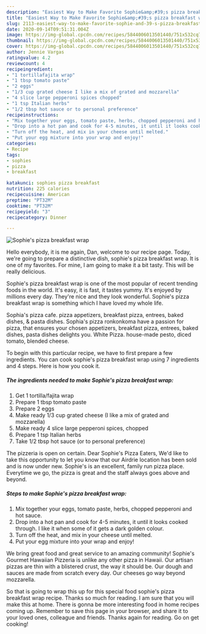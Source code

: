 ```yaml
---
description: "Easiest Way to Make Favorite Sophie&amp;#39;s pizza breakfast wrap"
title: "Easiest Way to Make Favorite Sophie&amp;#39;s pizza breakfast wrap"
slug: 2113-easiest-way-to-make-favorite-sophie-and-39-s-pizza-breakfast-wrap
date: 2020-09-14T09:51:31.004Z
image: https://img-global.cpcdn.com/recipes/5844006013501440/751x532cq70/sophies-pizza-breakfast-wrap-recipe-main-photo.jpg
thumbnail: https://img-global.cpcdn.com/recipes/5844006013501440/751x532cq70/sophies-pizza-breakfast-wrap-recipe-main-photo.jpg
cover: https://img-global.cpcdn.com/recipes/5844006013501440/751x532cq70/sophies-pizza-breakfast-wrap-recipe-main-photo.jpg
author: Jennie Vargas
ratingvalue: 4.2
reviewcount: 4
recipeingredient:
- "1 tortillafajita wrap"
- "1 tbsp tomato paste"
- "2 eggs"
- "1/3 cup grated cheese I like a mix of grated and mozzarella"
- "4 slice large pepperoni spices chopped"
- "1 tsp Italian herbs"
- "1/2 tbsp hot sauce or to personal preference"
recipeinstructions:
- "Mix together your eggs, tomato paste, herbs, chopped pepperoni and hot sauce."
- "Drop into a hot pan and cook for 4-5 minutes, it until it looks cooked through. I like it when some of it gets a dark golden colour."
- "Turn off the heat, and mix in your cheese until melted."
- "Put your egg mixture into your wrap and enjoy!"
categories:
- Recipe
tags:
- sophies
- pizza
- breakfast

katakunci: sophies pizza breakfast 
nutrition: 225 calories
recipecuisine: American
preptime: "PT32M"
cooktime: "PT32M"
recipeyield: "3"
recipecategory: Dinner

---
```



![Sophie&#39;s pizza breakfast wrap](https://img-global.cpcdn.com/recipes/5844006013501440/751x532cq70/sophies-pizza-breakfast-wrap-recipe-main-photo.jpg)

Hello everybody, it is me again, Dan, welcome to our recipe page. Today, we're going to prepare a distinctive dish, sophie&#39;s pizza breakfast wrap. It is one of my favorites. For mine, I am going to make it a bit tasty. This will be really delicious.

Sophie&#39;s pizza breakfast wrap is one of the most popular of recent trending foods in the world. It's easy, it is fast, it tastes yummy. It's enjoyed by millions every day. They're nice and they look wonderful. Sophie&#39;s pizza breakfast wrap is something which I have loved my whole life.

Sophia&#39;s pizza cafe. pizza appetizers, breakfast pizza, entrees, baked dishes, &amp; pasta dishes. Sophia&#39;s pizza ronkonkoma have a passion for pizza, that ensures your chosen appetizers, breakfast pizza, entrees, baked dishes, pasta dishes delights you. White Pizza. house-made pesto, diced tomato, blended cheese.


To begin with this particular recipe, we have to first prepare a few ingredients. You can cook sophie&#39;s pizza breakfast wrap using 7 ingredients and 4 steps. Here is how you cook it.

<!--inarticleads1-->

##### The ingredients needed to make Sophie&#39;s pizza breakfast wrap:

1. Get 1 tortilla/fajita wrap
1. Prepare 1 tbsp tomato paste
1. Prepare 2 eggs
1. Make ready 1/3 cup grated cheese (I like a mix of grated and mozzarella)
1. Make ready 4 slice large pepperoni spices, chopped
1. Prepare 1 tsp Italian herbs
1. Take 1/2 tbsp hot sauce (or to personal preference)


The pizzeria is open on certain. Dear Sophie&#39;s Pizza Eaters, We&#39;d like to take this opportunity to let you know that our Airdrie location has been sold and is now under new. Sophie&#39;s is an excellent, family run pizza place. Everytime we go, the pizza is great and the staff always goes above and beyond. 

<!--inarticleads2-->

##### Steps to make Sophie&#39;s pizza breakfast wrap:

1. Mix together your eggs, tomato paste, herbs, chopped pepperoni and hot sauce.
1. Drop into a hot pan and cook for 4-5 minutes, it until it looks cooked through. I like it when some of it gets a dark golden colour.
1. Turn off the heat, and mix in your cheese until melted.
1. Put your egg mixture into your wrap and enjoy!


We bring great food and great service to an amazing community! Sophie&#39;s Gourmet Hawaiian Pizzeria is unlike any other pizza in Hawaii. Our artisan pizzas are thin with a blistered crust, the way it should be. Our dough and sauces are made from scratch every day. Our cheeses go way beyond mozzarella. 

So that is going to wrap this up for this special food sophie&#39;s pizza breakfast wrap recipe. Thanks so much for reading. I am sure that you will make this at home. There is gonna be more interesting food in home recipes coming up. Remember to save this page in your browser, and share it to your loved ones, colleague and friends. Thanks again for reading. Go on get cooking!
